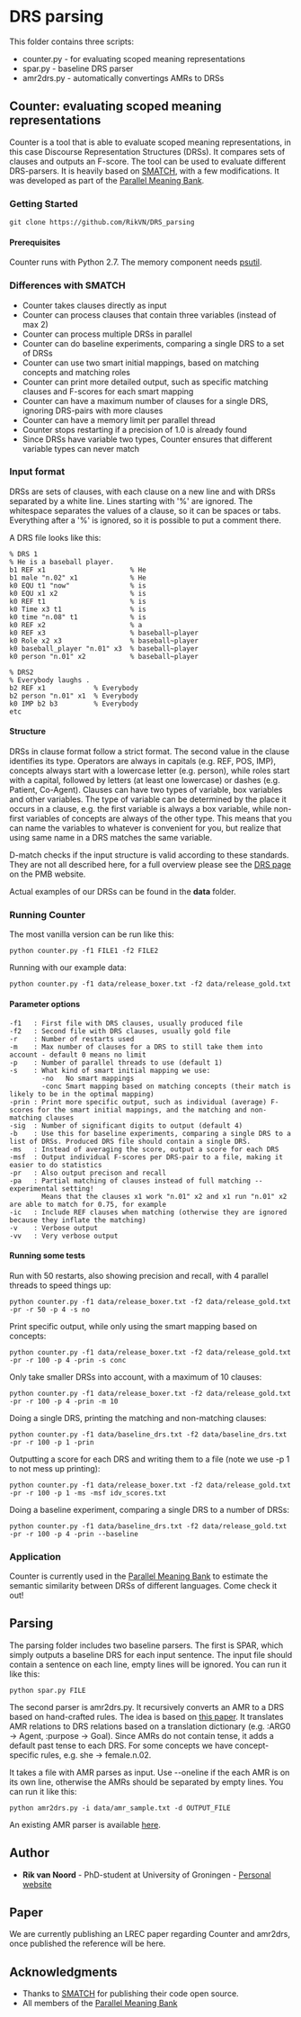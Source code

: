 # DRS parsing

This folder contains three scripts:

* counter.py - for evaluating scoped meaning representations
* spar.py    - baseline DRS parser
* amr2drs.py - automatically convertings AMRs to DRSs

## Counter: evaluating scoped meaning representations

Counter is a tool that is able to evaluate scoped meaning representations, in this case Discourse Representation Structures (DRSs). It compares sets of clauses and outputs an F-score. The tool can be used to evaluate different DRS-parsers.
It is heavily based on [SMATCH](https://github.com/snowblink14/smatch), with a few modifications. It was developed as part of the [Parallel Meaning Bank](http:/pmb.let.rug.nl).

### Getting Started

```
git clone https://github.com/RikVN/DRS_parsing
```

#### Prerequisites

Counter runs with Python 2.7. The memory component needs [psutil](https://pypi.python.org/pypi/psutil).

### Differences with SMATCH ###

* Counter takes clauses directly as input
* Counter can process clauses that contain three variables (instead of max 2)
* Counter can process multiple DRSs in parallel
* Counter can do baseline experiments, comparing a single DRS to a set of DRSs
* Counter can use two smart initial mappings, based on matching concepts and matching roles
* Counter can print more detailed output, such as specific matching clauses and F-scores for each smart mapping
* Counter can have a maximum number of clauses for a single DRS, ignoring DRS-pairs with more clauses
* Counter can have a memory limit per parallel thread
* Counter stops restarting if a precision of 1.0 is already found
* Since DRSs have variable two types, Counter ensures that different variable types can never match

### Input format ###

DRSs are sets of clauses, with each clause on a new line and with DRSs separated by a white line. Lines starting with '%' are ignored. The whitespace separates the values of a clause, so it can be spaces or tabs. Everything after a '%' is ignored, so it is possible to put a comment there.

A DRS file looks like this:

```
% DRS 1
% He is a baseball player.
b1 REF x1                     % He 
b1 male "n.02" x1             % He 
k0 EQU t1 "now"               % is 
k0 EQU x1 x2                  % is 
k0 REF t1                     % is 
k0 Time x3 t1                 % is 
k0 time "n.08" t1             % is 
k0 REF x2                     % a 
k0 REF x3                     % baseball~player 
k0 Role x2 x3                 % baseball~player 
k0 baseball_player "n.01" x3  % baseball~player 
k0 person "n.01" x2           % baseball~player

% DRS2
% Everybody laughs .
b2 REF x1            % Everybody 
b2 person "n.01" x1  % Everybody 
k0 IMP b2 b3         % Everybody 
etc
```

#### Structure ####

DRSs in clause format follow a strict format. The second value in the clause identifies its type. Operators are always in capitals (e.g. REF, POS, IMP), concepts always start with a lowercase letter (e.g. person), while roles start with a capital, followed by letters (at least one lowercase) or dashes (e.g. Patient, Co-Agent). Clauses can have two types of variable, box variables and other variables. The type of variable can be determined by the place it occurs in a clause, e.g. the first variable is always a box variable, while non-first variables of concepts are always of the other type. This means that you can name the variables to whatever is convenient for you, but realize that using same name in a DRS matches the same variable.

D-match checks if the input structure is valid according to these standards. They are not all described here, for a full overview please see the [DRS page](http://pmb.let.rug.nl/drs.php) on the PMB website.

Actual examples of our DRSs can be found in the **data** folder.

### Running Counter

The most vanilla version can be run like this:

```
python counter.py -f1 FILE1 -f2 FILE2
```

Running with our example data:

```
python counter.py -f1 data/release_boxer.txt -f2 data/release_gold.txt
```

#### Parameter options ####

```
-f1   : First file with DRS clauses, usually produced file
-f2   : Second file with DRS clauses, usually gold file
-r    : Number of restarts used
-m    : Max number of clauses for a DRS to still take them into account - default 0 means no limit
-p    : Number of parallel threads to use (default 1)
-s    : What kind of smart initial mapping we use:
	    -no   No smart mappings
	    -conc Smart mapping based on matching concepts (their match is likely to be in the optimal mapping)
-prin : Print more specific output, such as individual (average) F-scores for the smart initial mappings, and the matching and non-matching clauses
-sig  : Number of significant digits to output (default 4)
-b    : Use this for baseline experiments, comparing a single DRS to a list of DRSs. Produced DRS file should contain a single DRS.
-ms   : Instead of averaging the score, output a score for each DRS
-msf  : Output individual F-scores per DRS-pair to a file, making it easier to do statistics
-pr   : Also output precison and recall
-pa   : Partial matching of clauses instead of full matching -- experimental setting!
        Means that the clauses x1 work "n.01" x2 and x1 run "n.01" x2 are able to match for 0.75, for example
-ic   : Include REF clauses when matching (otherwise they are ignored because they inflate the matching)
-v    : Verbose output
-vv   : Very verbose output 
```

#### Running some tests ####

Run with 50 restarts, also showing precision and recall, with 4 parallel threads to speed things up:

```
python counter.py -f1 data/release_boxer.txt -f2 data/release_gold.txt -pr -r 50 -p 4 -s no
```

Print specific output, while only using the smart mapping based on concepts:

```
python counter.py -f1 data/release_boxer.txt -f2 data/release_gold.txt -pr -r 100 -p 4 -prin -s conc
```

Only take smaller DRSs into account, with a maximum of 10 clauses:

```
python counter.py -f1 data/release_boxer.txt -f2 data/release_gold.txt -pr -r 100 -p 4 -prin -m 10
```

Doing a single DRS, printing the matching and non-matching clauses:

```
python counter.py -f1 data/baseline_drs.txt -f2 data/baseline_drs.txt -pr -r 100 -p 1 -prin
```

Outputting a score for each DRS and writing them to a file (note we use -p 1 to not mess up printing):

```
python counter.py -f1 data/release_boxer.txt -f2 data/release_gold.txt -pr -r 100 -p 1 -ms -msf idv_scores.txt
```

Doing a baseline experiment, comparing a single DRS to a number of DRSs:

```
python counter.py -f1 data/baseline_drs.txt -f2 data/release_gold.txt -pr -r 100 -p 4 -prin --baseline
```

### Application ###

Counter is currently used in the [Parallel Meaning Bank](http://pmb.let.rug.nl/explorer/explore.php) to estimate the semantic similarity between DRSs of different languages. Come check it out!

## Parsing

The parsing folder includes two baseline parsers. The first is SPAR, which simply outputs a baseline DRS for each input sentence. The input file should contain a sentence on each line, empty lines will be ignored. You can run it like this:

```
python spar.py FILE
```

The second parser is amr2drs.py. It recursively converts an AMR to a DRS based on hand-crafted rules. The idea is based on [this paper](http://www.anthology.aclweb.org/J/J16/J16-3006.pdf). It translates AMR relations to DRS relations based on a translation dictionary (e.g. :ARG0 -> Agent, :purpose -> Goal). Since AMRs do not contain tense, it adds a default past tense to each DRS. For some concepts we have concept-specific rules, e.g. she -> female.n.02.

It takes a file with AMR parses as input. Use --oneline if the each AMR is on its own line, otherwise the AMRs should be separated by empty lines. You can run it like this:

```
python amr2drs.py -i data/amr_sample.txt -d OUTPUT_FILE
``` 

An existing AMR parser is available [here](https://github.com/RikVN/AMR).

## Author

* **Rik van Noord** - PhD-student at University of Groningen - [Personal website](http://www.rikvannoord.nl)

## Paper ##

We are currently publishing an LREC paper regarding Counter and amr2drs, once published the reference will be here.

## Acknowledgments

* Thanks to [SMATCH](https://github.com/snowblink14/smatch) for publishing their code open source.
* All members of the [Parallel Meaning Bank](http://pmb.let.rug.nl)
